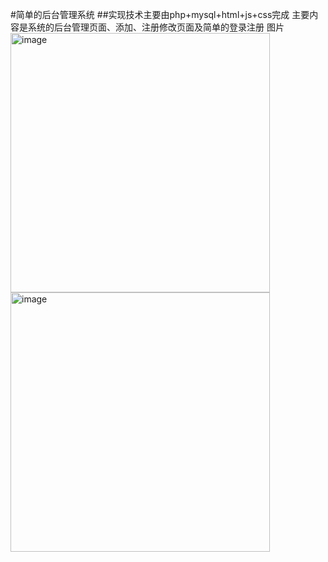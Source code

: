 #简单的后台管理系统
##实现技术主要由php+mysql+html+js+css完成
主要内容是系统的后台管理页面、添加、注册修改页面及简单的登录注册
图片
<img width="415" alt="image" src="https://user-images.githubusercontent.com/105490267/168408850-109fd6d5-b7f4-41fa-967c-1c85710ffe3c.png">
<img width="415" alt="image" src="https://user-images.githubusercontent.com/105490267/168408853-971ff18c-eb9b-46ce-9ec5-a682fed42ece.png">

